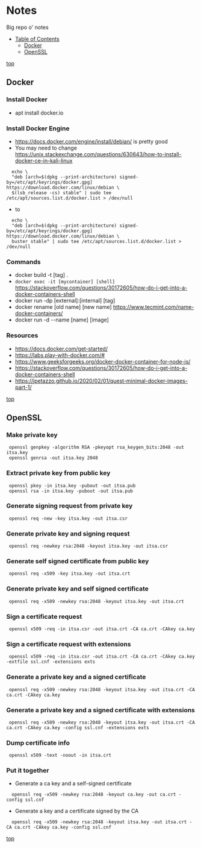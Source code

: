 <a name="top"/>

# Notes
Big repo o' notes

- [Table of Contents](#top)
  - [Docker](#docker)
  - [OpenSSL](#openssl)

[top](#top)

## Docker
### Install Docker
 - apt install docker.io
### Install Docker Engine
 - https://docs.docker.com/engine/install/debian/ is pretty good
 - You may need to change https://unix.stackexchange.com/questions/630643/how-to-install-docker-ce-in-kali-linux
```
  echo \
  "deb [arch=$(dpkg --print-architecture) signed-by=/etc/apt/keyrings/docker.gpg] https://download.docker.com/linux/debian \
  $(lsb_release -cs) stable" | sudo tee /etc/apt/sources.list.d/docker.list > /dev/null
```
 - to
```
  echo \
  "deb [arch=$(dpkg --print-architecture) signed-by=/etc/apt/keyrings/docker.gpg] https://download.docker.com/linux/debian \
  buster stable" | sudo tee /etc/apt/sources.list.d/docker.list > /dev/null
```
 
### Commands
 - docker build -t [tag] .
 - `docker exec -it [mycontainer] [shell]` https://stackoverflow.com/questions/30172605/how-do-i-get-into-a-docker-containers-shell
 - docker run -dp [external]:[internal] [tag]
 - docker rename [old name] [new name] https://www.tecmint.com/name-docker-containers/
 - docker run -d --name [name] [image]

### Resources
 - https://docs.docker.com/get-started/
 - https://labs.play-with-docker.com/#
 - https://www.geeksforgeeks.org/docker-docker-container-for-node-js/
 - https://stackoverflow.com/questions/30172605/how-do-i-get-into-a-docker-containers-shell
 - https://jpetazzo.github.io/2020/02/01/quest-minimal-docker-images-part-1/

[top](#top)

## OpenSSL
### Make private key
```
 openssl genpkey -algorithm RSA -pkeyopt rsa_keygen_bits:2048 -out itsa.key
 openssl genrsa -out itsa.key 2048
```

### Extract private key from public key
```
 openssl pkey -in itsa.key -pubout -out itsa.pub
 openssl rsa -in itsa.key -pubout -out itsa.pub
```

### Generate signing request from private key
```
 openssl req -new -key itsa.key -out itsa.csr
```

### Generate private key and signing request
```
 openssl req -newkey rsa:2048 -keyout itsa.key -out itsa.csr
```

### Generate self signed certificate from public key
```
 openssl req -x509 -key itsa.key -out itsa.crt
```

### Generate private key and self signed certificate
```
 openssl req -x509 -newkey rsa:2048 -keyout itsa.key -out itsa.crt
```

### Sign a certificate request
```
 openssl x509 -req -in itsa.csr -out itsa.crt -CA ca.crt -CAkey ca.key
```

### Sign a certificate request with extensions
```
 openssl x509 -req -in itsa.csr -out itsa.crt -CA ca.crt -CAkey ca.key -extfile ssl.cnf -extensions exts
```

### Generate a private key and a signed certificate
```
 openssl req -x509 -newkey rsa:2048 -keyout itsa.key -out itsa.crt -CA ca.crt -CAkey ca.key
```

### Generate a private key and a signed certificate with extensions
```
 openssl req -x509 -newkey rsa:2048 -keyout itsa.key -out itsa.crt -CA ca.crt -CAkey ca.key -config ssl.cnf -extensions exts
```

### Dump certificate info
```
 openssl x509 -text -noout -in itsa.crt
```

### Put it together
 - Generate a ca key and a self-signed certificate
```
  openssl req -x509 -newkey rsa:2048 -keyout ca.key -out ca.crt -config ssl.cnf
```
 - Generate a key and a certificate signed by the CA
```
  openssl req -x509 -newkey rsa:2048 -keyout itsa.key -out itsa.crt -CA ca.crt -CAkey ca.key -config ssl.cnf
```

[top](#top)

